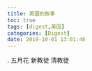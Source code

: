 ```yaml
---
title: 美国的故事
toc: true
tags: [digest,美国]
categories: [Digest]
date: 2019-10-01 13:01:48
---
```


.
五月花 新教徒 清教徒

